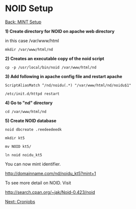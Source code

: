 NOID Setup
===
[Back: MINT Setup](mint-configure.md)

**1) Create directory for NOID on apache web directory**

in this case /var/www/html

	mkdir /var/www/html/nd

**2) Creates an executable copy of the noid script**

	cp -p /usr/local/bin/noid /var/www/html/nd

**3) Add following in apache config file and restart apache**

	ScriptAliasMatch ^/nd/noidu(.*) "/var/www/html/nd/noidu$1"

	/etc/init.d/httpd restart

**4) Go to "nd" directory**

	cd /var/www/html/nd

**5) Create NOID database**

	noid dbcreate .reedeedeedk

	mkdir kt5
 
	mv NOID kt5/
    
	ln noid noidu_kt5

You can now mint identifier.

http://domainname.com/nd/noidu_kt5?mint+1 

To see more detail on NOID. Visit

http://search.cpan.org/~jak/Noid-0.423/noid

[Next: Cronjobs](crons.md)

